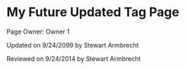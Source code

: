 My Future Updated Tag Page
=======

<p class="owner">Page Owner: Owner 1</p>
<p class="updated">Updated on 9/24/2099 by Stewart Armbrecht</p>
<p class="reviewed">Reviewed on 9/24/2014 by Stewart Armbrecht</p>
